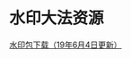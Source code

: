 # 水印大法资源
[水印包下载（19年6月4日更新）](https://github.com/czw299/WaterMark/blob/master/SilverWaterMark1.2.zip)
